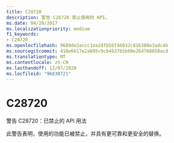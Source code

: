 ```yaml
---
title: C28720
description: 警告 C28720 禁止使用的 API。
ms.date: 04/20/2017
ms.localizationpriority: medium
f1_keywords:
- C28720
ms.openlocfilehash: 9689de2accc1ea24fb56f46932c816380e3adc4b
ms.sourcegitcommit: 418e6617e2a695c9cb4b37b5b60e264760858acd
ms.translationtype: MT
ms.contentlocale: zh-CN
ms.lasthandoff: 12/07/2020
ms.locfileid: "96830721"
---
```

# <a name="c28720"></a>C28720


警告 C28720：已禁止的 API 用法

此警告表明，使用的功能已被禁止，并具有更可靠和更安全的替换。

 

 





